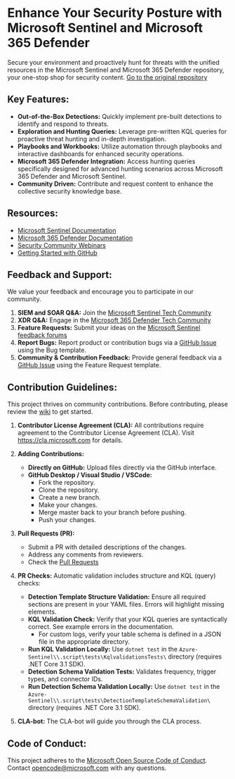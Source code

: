 # Enhance Your Security Posture with Microsoft Sentinel and Microsoft 365 Defender

Secure your environment and proactively hunt for threats with the unified resources in the Microsoft Sentinel and Microsoft 365 Defender repository, your one-stop shop for security content. [Go to the original repository](https://github.com/Azure/Azure-Sentinel)

## Key Features:

*   **Out-of-the-Box Detections:** Quickly implement pre-built detections to identify and respond to threats.
*   **Exploration and Hunting Queries:** Leverage pre-written KQL queries for proactive threat hunting and in-depth investigation.
*   **Playbooks and Workbooks:** Utilize automation through playbooks and interactive dashboards for enhanced security operations.
*   **Microsoft 365 Defender Integration:** Access hunting queries specifically designed for advanced hunting scenarios across Microsoft 365 Defender and Microsoft Sentinel.
*   **Community Driven:** Contribute and request content to enhance the collective security knowledge base.

## Resources:

*   [Microsoft Sentinel Documentation](https://go.microsoft.com/fwlink/?linkid=2073774&clcid=0x409)
*   [Microsoft 365 Defender Documentation](https://docs.microsoft.com/microsoft-365/security/defender/microsoft-365-defender?view=o365-worldwide)
*   [Security Community Webinars](https://aka.ms/securitywebinars)
*   [Getting Started with GitHub](https://help.github.com/en#dotcom)

## Feedback and Support:

We value your feedback and encourage you to participate in our community.

1.  **SIEM and SOAR Q&A:** Join the [Microsoft Sentinel Tech Community](https://techcommunity.microsoft.com/t5/microsoft-sentinel/bd-p/MicrosoftSentinel)
2.  **XDR Q&A:** Engage in the [Microsoft 365 Defender Tech Community](https://techcommunity.microsoft.com/t5/microsoft-365-defender/bd-p/MicrosoftThreatProtection)
3.  **Feature Requests:** Submit your ideas on the [Microsoft Sentinel feedback forums](https://feedback.azure.com/d365community/forum/37638d17-0625-ec11-b6e6-000d3a4f07b8)
4.  **Report Bugs:**  Report product or contribution bugs via a [GitHub Issue](https://github.com/Azure/Azure-Sentinel/issues/new?assignees=&labels=&template=bug_report.md&title=) using the Bug template.
5.  **Community & Contribution Feedback:** Provide general feedback via a [GitHub Issue](https://github.com/Azure/Azure-Sentinel/issues/new?assignees=&labels=&template=feature_request.md&title=) using the Feature Request template.

## Contribution Guidelines:

This project thrives on community contributions.  Before contributing, please review the [wiki](https://aka.ms/threathunters) to get started.

1.  **Contributor License Agreement (CLA):**  All contributions require agreement to the Contributor License Agreement (CLA).  Visit https://cla.microsoft.com for details.
2.  **Adding Contributions:**

    *   **Directly on GitHub:** Upload files directly via the GitHub interface.
    *   **GitHub Desktop / Visual Studio / VSCode:**
        *   Fork the repository.
        *   Clone the repository.
        *   Create a new branch.
        *   Make your changes.
        *   Merge master back to your branch before pushing.
        *   Push your changes.
3.  **Pull Requests (PR):**

    *   Submit a PR with detailed descriptions of the changes.
    *   Address any comments from reviewers.
    *   Check the [Pull Requests](https://github.com/Azure/Azure-Sentinel/pulls)
4.  **PR Checks:** Automatic validation includes structure and KQL (query) checks:

    *   **Detection Template Structure Validation:** Ensure all required sections are present in your YAML files. Errors will highlight missing elements.
    *   **KQL Validation Check:** Verify that your KQL queries are syntactically correct.  See example errors in the documentation.
        *   For custom logs, verify your table schema is defined in a JSON file in the appropriate directory.
    *   **Run KQL Validation Locally:**  Use `dotnet test` in the `Azure-Sentinel\\.script\tests\KqlvalidationsTests\` directory (requires .NET Core 3.1 SDK).
    *   **Detection Schema Validation Tests:** Validates frequency, trigger types, and connector IDs.
    *   **Run Detection Schema Validation Locally:**  Use `dotnet test` in the `Azure-Sentinel\\.script\tests\DetectionTemplateSchemaValidation\` directory (requires .NET Core 3.1 SDK).

5.  **CLA-bot:**  The CLA-bot will guide you through the CLA process.

## Code of Conduct:

This project adheres to the [Microsoft Open Source Code of Conduct](https://opensource.microsoft.com/codeofconduct/). Contact [opencode@microsoft.com](mailto:opencode@microsoft.com) with any questions.